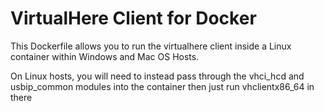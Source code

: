 # VirtualHere Client for Docker

This Dockerfile allows you to run the virtualhere client inside a Linux container within Windows and Mac OS Hosts.

On Linux hosts, you will need to instead pass through the vhci_hcd and usbip_common modules into the container then just run vhclientx86_64 in there
